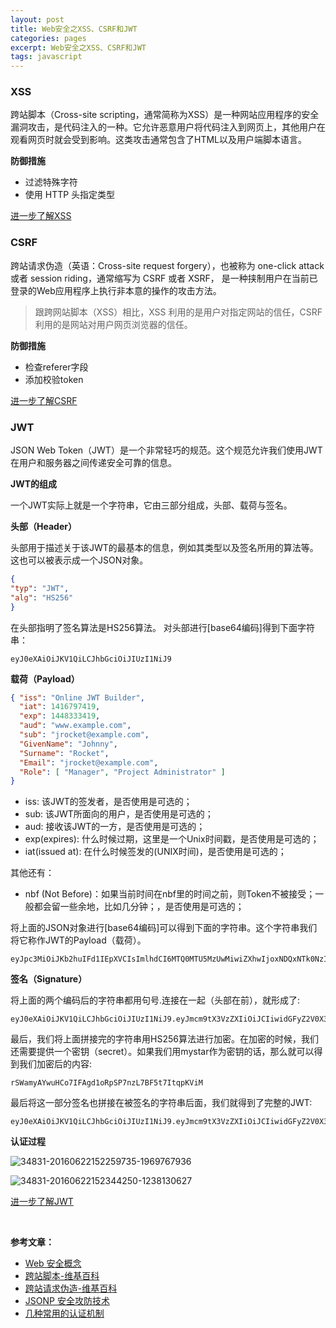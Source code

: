 ```yaml
---
layout: post
title: Web安全之XSS、CSRF和JWT
categories: pages
excerpt: Web安全之XSS、CSRF和JWT
tags: javascript
---
```


### XSS

跨站脚本（Cross-site scripting，通常简称为XSS）是一种网站应用程序的安全漏洞攻击，是代码注入的一种。它允许恶意用户将代码注入到网页上，其他用户在观看网页时就会受到影响。这类攻击通常包含了HTML以及用户端脚本语言。

**防御措施**

* 过滤特殊字符
* 使用 HTTP 头指定类型

[进一步了解XSS](https://zh.wikipedia.org/wiki/%E8%B7%A8%E7%B6%B2%E7%AB%99%E6%8C%87%E4%BB%A4%E7%A2%BC)

### CSRF

跨站请求伪造（英语：Cross-site request forgery），也被称为 one-click attack 或者 session riding，通常缩写为 CSRF 或者 XSRF， 是一种挟制用户在当前已登录的Web应用程序上执行非本意的操作的攻击方法。

> 跟跨网站脚本（XSS）相比，XSS 利用的是用户对指定网站的信任，CSRF 利用的是网站对用户网页浏览器的信任。

**防御措施**

* 检查referer字段
* 添加校验token

[进一步了解CSRF](https://zh.wikipedia.org/wiki/%E8%B7%A8%E7%AB%99%E8%AF%B7%E6%B1%82%E4%BC%AA%E9%80%A0)

### JWT

JSON Web Token（JWT）是一个非常轻巧的规范。这个规范允许我们使用JWT在用户和服务器之间传递安全可靠的信息。

**JWT的组成**

一个JWT实际上就是一个字符串，它由三部分组成，头部、载荷与签名。

**头部（Header）**

头部用于描述关于该JWT的最基本的信息，例如其类型以及签名所用的算法等。这也可以被表示成一个JSON对象。

```json
{
"typ": "JWT",
"alg": "HS256"
}
```

在头部指明了签名算法是HS256算法。
对头部进行[base64编码]得到下面字符串：

```
eyJ0eXAiOiJKV1QiLCJhbGciOiJIUzI1NiJ9
```

**载荷（Payload）**

```json
{ "iss": "Online JWT Builder",
  "iat": 1416797419,
  "exp": 1448333419,
  "aud": "www.example.com",
  "sub": "jrocket@example.com",
  "GivenName": "Johnny",
  "Surname": "Rocket",
  "Email": "jrocket@example.com",
  "Role": [ "Manager", "Project Administrator" ]
}
```

* iss: 该JWT的签发者，是否使用是可选的；
* sub: 该JWT所面向的用户，是否使用是可选的；
* aud: 接收该JWT的一方，是否使用是可选的；
* exp(expires): 什么时候过期，这里是一个Unix时间戳，是否使用是可选的；
* iat(issued at): 在什么时候签发的(UNIX时间)，是否使用是可选的；

其他还有：
* nbf (Not Before)：如果当前时间在nbf里的时间之前，则Token不被接受；一般都会留一些余地，比如几分钟；，是否使用是可选的；

将上面的JSON对象进行[base64编码]可以得到下面的字符串。这个字符串我们将它称作JWT的Payload（载荷）。

```
eyJpc3MiOiJKb2huIFd1IEpXVCIsImlhdCI6MTQ0MTU5MzUwMiwiZXhwIjoxNDQxNTk0NzIyLCJhdWQiOiJ3d3cuZXhhbXBsZS5jb20iLCJzdWIiOiJqcm9ja2V0QGV4YW1wbGUuY29tIiwiZnJvbV91c2VyIjoiQiIsInRhcmdldF91c2VyIjoiQSJ9
```

**签名（Signature）**

将上面的两个编码后的字符串都用句号.连接在一起（头部在前），就形成了:

```
eyJ0eXAiOiJKV1QiLCJhbGciOiJIUzI1NiJ9.eyJmcm9tX3VzZXIiOiJCIiwidGFyZ2V0X3VzZXIiOiJBIn0
```

最后，我们将上面拼接完的字符串用HS256算法进行加密。在加密的时候，我们还需要提供一个密钥（secret）。如果我们用mystar作为密钥的话，那么就可以得到我们加密后的内容:

```
rSWamyAYwuHCo7IFAgd1oRpSP7nzL7BF5t7ItqpKViM
```

最后将这一部分签名也拼接在被签名的字符串后面，我们就得到了完整的JWT:

```
eyJ0eXAiOiJKV1QiLCJhbGciOiJIUzI1NiJ9.eyJmcm9tX3VzZXIiOiJCIiwidGFyZ2V0X3VzZXIiOiJBIn0.rSWamyAYwuHCo7IFAgd1oRpSP7nzL7BF5t7ItqpKViM
```

**认证过程**

![34831-20160622152259735-1969767936](https://cloud.githubusercontent.com/assets/11499979/24765821/d784a402-1b2b-11e7-88da-e33cea9cd390.jpg)

![34831-20160622152344250-1238130627](https://cloud.githubusercontent.com/assets/11499979/24765819/d5597fcc-1b2b-11e7-96b8-1590c04c6731.jpg)

[进一步了解JWT](http://www.cnblogs.com/xiekeli/p/5607107.html)

<br>

**参考文章：**
* [Web 安全概念](https://github.com/eggjs/egg/blob/master/docs/source/zh-cn/core/security.md)  
* [跨站脚本-维基百科](https://zh.wikipedia.org/wiki/%E8%B7%A8%E7%B6%B2%E7%AB%99%E6%8C%87%E4%BB%A4%E7%A2%BC)  
* [跨站请求伪造-维基百科](https://zh.wikipedia.org/wiki/%E8%B7%A8%E7%AB%99%E8%AF%B7%E6%B1%82%E4%BC%AA%E9%80%A0)  
* [JSONP 安全攻防技术](http://blog.knownsec.com/2015/03/jsonp_security_technic/)  
* [几种常用的认证机制](http://www.cnblogs.com/xiekeli/p/5607107.html)
